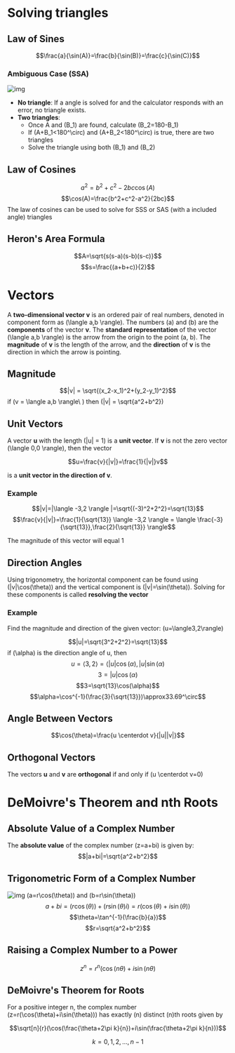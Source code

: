 # Solving triangles

## Law of Sines
$$\frac{a}{\sin(A)}=\frac{b}{\sin(B)}=\frac{c}{\sin(C)}$$

### Ambiguous Case (SSA)
![img](http://jwilson.coe.uga.edu/EMT668/EMAT6680.2001/Mealor/EMAT%206700/law%20of%20sines/Law%20of%20Sines%20ambiguous%20case/image4.gif)

* **No triangle**: If a angle is solved for and the calculator responds with an error, no triangle exists.
* **Two triangles**: 
	* Once A and \(B_1\) are found, calculate \(B_2=180-B_1\) 
	* If \(A+B_1<180^\circ\) and \(A+B_2<180^\circ\) is true, there are two triangles
	* Solve the triangle using both \(B_1\) and \(B_2\)

## Law of Cosines
$$a^2=b^2+c^2-2bc\cos(A)$$
$$\cos(A)=\frac{b^2+c^2-a^2}{2bc}$$
The law of cosines can be used to solve for SSS or SAS (with a included angle) triangles

## Heron's Area Formula
$$A=\sqrt{s(s-a)(s-b)(s-c)}$$
$$s=\frac{(a+b+c)}{2}$$

# Vectors
A **two-dimensional vector v** is an ordered pair of real numbers, denoted in component form as \(\langle a,b \rangle\). The numbers \(a\) and \(b\) are the **components** of the vector **v**. The **standard representation** of the vector \(\langle a,b \rangle\) is the arrow from the origin to the point (a, b). The **magnitude** of **v** is the length of the arrow, and the **direction** of **v** is the direction in which the arrow is pointing.

## Magnitude
$$|v| = \sqrt{(x_2-x_1)^2+(y_2-y_1)^2}$$
if \(v = \langle a,b \rangle\ \) then \(|v| = \sqrt{a^2+b^2}\)

## Unit Vectors
A vector **u** with the length \(|u| = 1\) is a **unit vector**. If **v** is not the zero vector \(\langle 0,0 \rangle\), then the vector

$$u=\frac{v}{|v|}=\frac{1}{|v|}v$$

is a **unit vector in the direction of v**.

### Example

$$|v|=|\langle -3,2 \rangle |=\sqrt{(-3)^2+2^2}=\sqrt{13}$$
$$\frac{v}{|v|}=\frac{1}{\sqrt{13}} \langle -3,2 \rangle = \langle \frac{-3}{\sqrt{13}},\frac{2}{\sqrt{13}} \rangle$$

The magnitude of this vector will equal 1

## Direction Angles
Using trigonometry, the horizontal component can be found using \(|v|\cos(\theta)\) and the vertical component is \(|v|=\sin(\theta)\). Solving for these components is called **resolving the vector**

### Example
Find the magnitude and direction of the given vector: \(u=\langle3,2\rangle\)

$$|u|=\sqrt{3^2+2^2}=\sqrt{13}$$
if \(\alpha\) is the direction angle of u, then
$$u=\langle3,2\rangle=\langle|u|\cos(\alpha),|u|\sin(\alpha)$$
$$3=|u|\cos(\alpha)$$
$$3=\sqrt{13}\cos(\alpha)$$
$$\alpha=\cos^{-1}(\frac{3}{\sqrt{13}})\approx33.69^\circ$$

## Angle Between Vectors
$$\cos(\theta)=\frac{u \centerdot v}{|u||v|}$$

## Orthogonal Vectors
The vectors **u** and **v** are **orthogonal** if and only if \(u \centerdot v=0\)

# DeMoivre's Theorem and nth Roots
## Absolute Value of a Complex Number
The **absolute value** of the complex number \(z=a+bi\) is given by:
$$|a+bi|=\sqrt{a^2+b^2}$$

## Trigonometric Form of a Complex Number
![img](https://learn.flvs.net/webdav/educator_precalc_v12/module06/imagmod6/06_05_02.gif)
\(a=r\cos(\theta)\) and \(b=r\sin(\theta)\)
$$a+bi=(r\cos(\theta))+(r\sin(\theta)i)=r(\cos(\theta)+i\sin(\theta))$$
$$\theta=\tan^{-1}(\frac{b}{a})$$
$$r=\sqrt{a^2+b^2}$$

## Raising a Complex Number to a Power
$$z^n=r^n(\cos(n\theta)+i\sin(n\theta)$$

## DeMoivre's Theorem for Roots

For a positive integer n, the complex number \(z=r(\cos(\theta)+i\sin(\theta))\) has exactly \(n\) distinct \(n\)th roots given by

$$\sqrt[n]{r}(\cos(\frac{\theta+2\pi k}{n})+i\sin(\frac{\theta+2\pi k}{n}))$$

$$k=0,1,2,...,n-1$$